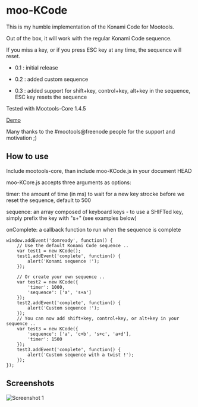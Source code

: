 moo-KCode
===========

This is my humble implementation of the Konami Code for Mootools.

Out of the box, it will work with the regular Konami Code sequence.

If you miss a key, or if you press ESC key at any time, the sequence will reset.

* 0.1 : initial release

* 0.2 : added custom sequence

* 0.3 : added support for shift+key, control+key, alt+key in the sequence, ESC key resets the sequence

Tested with Mootools-Core 1.4.5

[Demo](https://tinker.io/d245d)

Many thanks to the #mootools@freenode people for the support and motivation ;)

How to use
----------

Include mootools-core, than include moo-KCode.js in your document HEAD

moo-KCore.js accepts three arguments as options:

timer: the amount of time (in ms) to wait for a new key strocke before we reset the sequence, default to 500

sequence: an array composed of keyboard keys - to use a SHIFTed key, simply prefix the key with "s+" (see examples below)

onComplete: a callback function to run when the sequence is complete

	window.addEvent('domready', function() {
		// Use the default Konami Code sequence ..
		var test1 = new KCode();
		test1.addEvent('complete', function() {
			alert('Konami sequence !');
		});
	
		// Or create your own sequence ..
		var test2 = new KCode({
			'timer': 1000,
			'sequence': ['a', 's+a']
		});
		test2.addEvent('complete', function() {
			alert('Custom sequence !');
		});
		// You can now add shift+key, control+key, or alt+key in your sequence ..
		var test3 = new KCode({
			'sequence': ['a', 'c+b', 's+c', 'a+d'],
			'timer': 1500
		});
		test3.addEvent('complete', function() {
			alert('Custom sequence with a twist !');
		});
	});

Screenshots
-----------

![Screenshot 1](https://raw.github.com/kelexel/moo-KCode/master/moo-KCode.png)